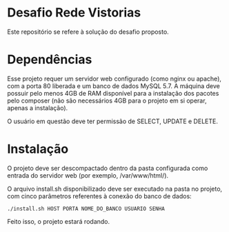 # Desafio Rede Vistorias

Este repositório se refere à solução do desafio proposto.

# Dependências

Esse projeto requer um servidor web configurado (como nginx ou apache), com a porta 80 liberada e um banco de dados MySQL 5.7.
A máquina deve possuir pelo menos 4GB de RAM disponível para a instalação dos pacotes pelo composer (não são necessários 4GB para o projeto em si operar, apenas a instalação).

O usuário em questão deve ter permissão de SELECT, UPDATE e DELETE.

# Instalação

O projeto deve ser descompactado dentro da pasta configurada como entrada do servidor web (por exemplo, /var/www/html/).

O arquivo install.sh disponibilizado deve ser executado na pasta no projeto, com cinco parâmetros referentes à conexão do banco de dados:

```
./install.sh HOST PORTA NOME_DO_BANCO USUARIO SENHA
```

Feito isso, o projeto estará rodando.